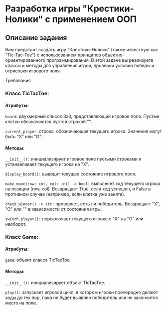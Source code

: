 # Разработка игры "Крестики-Нолики" с применением ООП

## Описание задания
Вам предстоит создать игру "Крестики-Нолики" (также известную как "Tic-Tac-Toe") с использованием принципов объектно-ориентированного программирования. В этой задаче вы реализуете классы и методы для управления игрой, проверки условий победы и отрисовки игрового поля.

Требования
### Класс TicTacToe:

#### Атрибуты:
`board`: двухмерный список 3x3, представляющий игровое поле. Пустые клетки обозначаются пустой строкой "".

`current_player`: строка, обозначающая текущего игрока. Значения могут быть "X" или "O".

#### Методы:
`__init__():` инициализирует игровое поле пустыми строками и устанавливает текущего игрока на "X".

`display_board():` выводит текущее состояние игрового поля.

`make_move(row: int, col: int) -> bool:` выполняет ход текущего игрока на позиции (row, col). Возвращает True, если ход успешен, и False в противном случае (например, если клетка уже занята).

`check_winner() -> str:` проверяет, есть ли победитель. Возвращает "X", "O" или "" в зависимости от состояния игры.

`switch_player():` переключает текущего игрока с "X" на "O" или наоборот.

### Класс Game:

#### Атрибуты:

`game`: объект класса TicTacToe.

#### Методы:

`__init__():` инициализирует объект TicTacToe.

`play():` запускает игровой цикл, в котором игроки поочередно делают ходы до тех пор, пока не будет выявлен победитель или не закончится место на поле.
